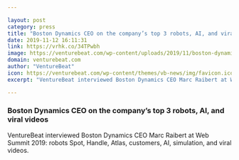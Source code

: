 ```yaml
---

layout: post
category: press
title: "Boston Dynamics CEO on the company’s top 3 robots, AI, and viral videos"
date: 2019-11-12 16:11:31
link: https://vrhk.co/34TPwbh
image: https://venturebeat.com/wp-content/uploads/2019/11/boston-dynamics-robots-spot-handle-atlas-web-summit.png?w=1200&strip=all
domain: venturebeat.com
author: "VentureBeat"
icon: https://venturebeat.com/wp-content/themes/vb-news/img/favicon.ico
excerpt: "VentureBeat interviewed Boston Dynamics CEO Marc Raibert at Web Summit 2019: robots Spot, Handle, Atlas, customers, AI, simulation, and viral videos."

---
```


### Boston Dynamics CEO on the company’s top 3 robots, AI, and viral videos

VentureBeat interviewed Boston Dynamics CEO Marc Raibert at Web Summit 2019: robots Spot, Handle, Atlas, customers, AI, simulation, and viral videos.